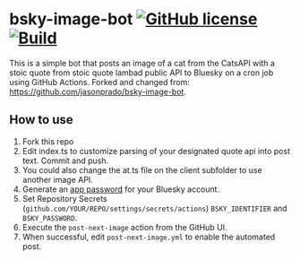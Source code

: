 # bsky-image-bot [![GitHub license](https://img.shields.io/badge/license-MIT-blue.svg)](LICENSE) [![Build](https://github.com/AndreAnimator/stoicats-bsky/actions/workflows/post-next-image.yml/badge.svg)](https://github.com/AndreAnimator/stoicats-bsky/actions/workflows/post-next-image.yml)

This is a simple bot that posts an image of a cat from the CatsAPI with a stoic quote from stoic quote lambad public API to Bluesky on a cron job using GitHub Actions. Forked and changed from: https://github.com/jasonprado/bsky-image-bot.

## How to use

1. Fork this repo
1. Edit index.ts to customize parsing of your designated quote api into post text. Commit and push.
1. You could also change the at.ts file on the client subfolder to use another image API.
1. Generate an [app password](https://bsky.app/settings/app-passwords) for your Bluesky account.
1. Set Repository Secrets (`github.com/YOUR/REPO/settings/secrets/actions`) `BSKY_IDENTIFIER` and `BSKY_PASSWORD`.
1. Execute the `post-next-image` action from the GitHub UI.
1. When successful, edit `post-next-image.yml` to enable the automated post.

